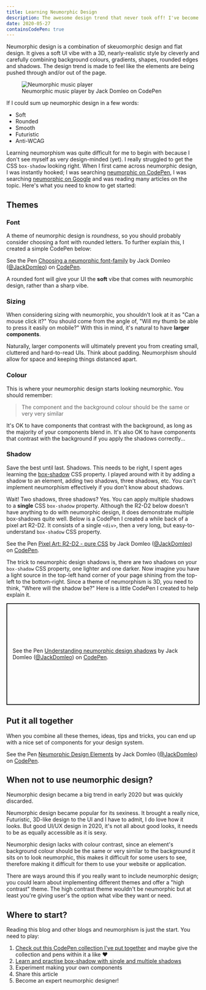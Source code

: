 ```yaml
---
title: Learning Neumorphic Design
description: The awesome design trend that never took off! I've become fascinated with neumorphic design and wanted to share my opinion.
date: 2020-05-27
containsCodePen: true
---
```


Neumorphic design is a combination of skeuomorphic design and flat design. It gives a soft UI vibe with a 3D, nearly-realistic style by cleverly and carefully combining background colours, gradients, shapes, rounded edges and shadows. The design trend is made to feel like the elements are being pushed through and/or out of the page.

<figure>
  <img src="/blog/learning-neumorphic-design/music-player.png" alt="Neumorphic music player" />
  <figcaption>Neumorphic music player by Jack Domleo on CodePen</figcaption>
</figure>

If I could sum up neumorphic design in a few words:
- Soft
- Rounded
- Smooth
- Futuristic
- Anti-WCAG

Learning neumorphism was quite difficult for me to begin with because I don't see myself as very design-minded (yet). I really struggled to get the CSS `box-shadow` looking right. When I first came across neumorphic design, I was instantly hooked; I was searching [neumorphic on CodePen](https://codepen.io/search/pens?q=neumorphic), I was searching [neumorphic on Google](https://www.google.com/search?q=neumorphic) and was reading many articles on the topic. Here's what you need to know to get started:

## Themes

### Font

A theme of neumorphic design is <em>roundness</em>, so you should probably consider choosing a font with rounded letters. To further explain this, I created a simple CodePen below:

<p class="codepen" data-height="450" data-theme-id="default" data-default-tab="result" data-user="JackDomleo" data-slug-hash="dyYEdPg" data-pen-title="Choosing a neumorphic font-family">
  <span>See the Pen <a href="https://codepen.io/JackDomleo/pen/dyYEdPg">
  Choosing a neumorphic font-family</a> by Jack Domleo (<a href="https://codepen.io/JackDomleo">@JackDomleo</a>)
  on <a href="https://codepen.io">CodePen</a>.</span>
</p>

A rounded font will give your UI the **soft** vibe that comes with neumorphic design, rather than a sharp vibe.

### Sizing

When considering sizing with neumorphic, you shouldn't look at it as "Can a mouse click it?" You should come from the angle of, "Will my thumb be able to press it easily on mobile?" With this in mind, it's natural to have <strong>larger components</strong>.

Naturally, larger components will ultimately prevent you from creating small, cluttered and hard-to-read UIs. Think about padding. Neumorphism should allow for space and keeping things distanced apart.

### Colour

This is where your neumorphic design starts looking neumorphic. You should remember:

> The component and the background colour should be the same or very very similar

It's OK to have components that contrast with the background, as long as the majority of your components blend in. It's also OK to have components that contrast with the background if you apply the shadows correctly...

### Shadow

Save the best until last. Shadows. This needs to be right, I spent ages learning the [box-shadow](https://developer.mozilla.org/en-US/docs/Web/CSS/box-shadow) CSS property. I played around with it by adding a shadow to an element, adding two shadows, three shadows, etc. You can't implement neumorphism effectively if you don't know about shadows.

Wait! Two shadows, three shadows? Yes. You can apply multiple shadows to a **single** CSS `box-shadow` property. Although the R2-D2 below doesn't have anything to do with neumorphic design, it does demonstrate multiple box-shadows quite well. Below is a CodePen I created a while back of a pixel art R2-D2. It consists of a single `<div>`, then a very long, but easy-to-understand `box-shadow` CSS property.

<p class="codepen" data-height="450" data-theme-id="default" data-default-tab="result" data-user="JackDomleo" data-slug-hash="ZEEqdxy" data-pen-title="Pixel Art: R2-D2 - pure CSS">
  <span>See the Pen <a href="https://codepen.io/JackDomleo/pen/ZEEqdxy">
  Pixel Art: R2-D2 - pure CSS</a> by Jack Domleo (<a href="https://codepen.io/JackDomleo">@JackDomleo</a>)
  on <a href="https://codepen.io">CodePen</a>.</span>
</p>

The trick to neumorphic design shadows is, there are two shadows on your `box-shadow` CSS property, one lighter and one darker. Now imagine you have a light source in the top-left hand corner of your page shining from the top-left to the bottom-right. Since a theme of neumorphism is 3D, you need to think, "Where will the shadow be?" Here is a little CodePen I created to help explain it.

<p class="codepen" data-height="700" data-theme-id="default" data-default-tab="result" data-user="JackDomleo" data-slug-hash="yLYWqoQ" style="height: 265px; box-sizing: border-box; display: flex; align-items: center; justify-content: center; border: 2px solid; margin: 1em 0; padding: 1em;" data-pen-title="Understanding neumorphic design shadows">
  <span>See the Pen <a href="https://codepen.io/JackDomleo/pen/yLYWqoQ">
  Understanding neumorphic design shadows</a> by Jack Domleo (<a href="https://codepen.io/JackDomleo">@JackDomleo</a>)
  on <a href="https://codepen.io">CodePen</a>.</span>
</p>

## Put it all together

When you combine all these themes, ideas, tips and tricks, you can end up with a nice set of components for your design system.

<p class="codepen" data-height="600" data-theme-id="default" data-default-tab="result" data-user="JackDomleo" data-slug-hash="mdeowoz" data-pen-title="Neumorphic Design Elements">
  <span>See the Pen <a href="https://codepen.io/JackDomleo/pen/mdeowoz">
  Neumorphic Design Elements</a> by Jack Domleo (<a href="https://codepen.io/JackDomleo">@JackDomleo</a>)
  on <a href="https://codepen.io">CodePen</a>.</span>
</p>

## When not to use neumorphic design?

Neumorphic design became a big trend in early <time datetime="2020">2020</time> but was quickly discarded.

Neumorphic design became popular for its sexiness. It brought a really nice, Futuristic, 3D-like design to the UI and I have to admit, I do love how it looks. But good UI/UX design in <time datetime="2020">2020</time>, it's not all about good looks, it needs to be as equally accessible as it is sexy.

Neumorphic design lacks with colour contrast, since an element's background colour should be the same or very similar to the background it sits on to look neumorphic, this makes it difficult for some users to see, therefore making it difficult for them to use your website or application.

There are ways around this if you really want to include neumorphic design; you could learn about implementing different themes and offer a "high contrast" theme. The high contrast theme wouldn't be neumorphic but at least you're giving user's the option what vibe they want or need.

## Where to start?

Reading this blog and other blogs and neumorphism is just the start. You need to play:

1. [Check out this CodePen collection I've put together](https://codepen.io/collection/XjYaOy) and maybe give the collection and pens within it a like ❤
2. [Learn and practise box-shadow with single and multiple shadows](https://developer.mozilla.org/en-US/docs/Web/CSS/box-shadow)
3. Experiment making your own components
4. Share this article
5. Become an expert neumorphic designer!